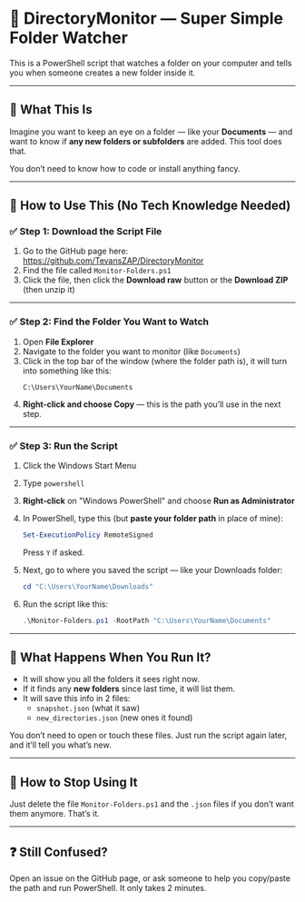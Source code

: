 # 📁 DirectoryMonitor — Super Simple Folder Watcher

This is a PowerShell script that watches a folder on your computer and tells you when someone creates a new folder inside it.

---

## 🧠 What This Is

Imagine you want to keep an eye on a folder — like your **Documents** — and want to know if **any new folders or subfolders** are added. This tool does that.

You don’t need to know how to code or install anything fancy.

---

## 🚀 How to Use This (No Tech Knowledge Needed)

### ✅ Step 1: Download the Script File

1. Go to the GitHub page here: https://github.com/TevansZAP/DirectoryMonitor
2. Find the file called `Monitor-Folders.ps1`
3. Click the file, then click the **Download raw** button or the **Download ZIP** (then unzip it)

---

### ✅ Step 2: Find the Folder You Want to Watch

1. Open **File Explorer**
2. Navigate to the folder you want to monitor (like `Documents`)
3. Click in the top bar of the window (where the folder path is), it will turn into something like this:
   ```
   C:\Users\YourName\Documents
   ```
4. **Right-click and choose Copy** — this is the path you’ll use in the next step.

---

### ✅ Step 3: Run the Script

1. Click the Windows Start Menu
2. Type `powershell`
3. **Right-click** on "Windows PowerShell" and choose **Run as Administrator**
4. In PowerShell, type this (but **paste your folder path** in place of mine):

   ```powershell
   Set-ExecutionPolicy RemoteSigned
   ```

   Press `Y` if asked.

5. Next, go to where you saved the script — like your Downloads folder:

   ```powershell
   cd "C:\Users\YourName\Downloads"
   ```

6. Run the script like this:

   ```powershell
   .\Monitor-Folders.ps1 -RootPath "C:\Users\YourName\Documents"
   ```

---

## 📂 What Happens When You Run It?

- It will show you all the folders it sees right now.
- If it finds any **new folders** since last time, it will list them.
- It will save this info in 2 files:
  - `snapshot.json` (what it saw)
  - `new_directories.json` (new ones it found)

You don’t need to open or touch these files. Just run the script again later, and it’ll tell you what’s new.

---

## 🧼 How to Stop Using It

Just delete the file `Monitor-Folders.ps1` and the `.json` files if you don’t want them anymore. That’s it.

---

## ❓ Still Confused?

Open an issue on the GitHub page, or ask someone to help you copy/paste the path and run PowerShell. It only takes 2 minutes.

